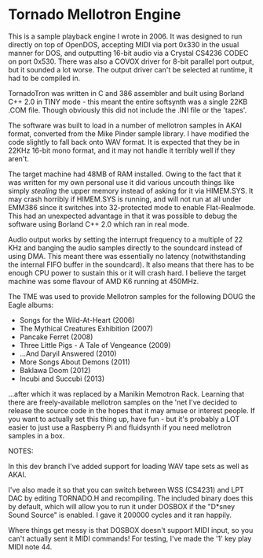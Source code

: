 # Tornado Mellotron Engine

This is a sample playback engine I wrote in 2006.  It was designed to run directly on top of OpenDOS, accepting MIDI via port 0x330 in the usual manner for DOS, and outputting 16-bit audio via a Crystal CS4236 CODEC on port 0x530.  There was also a COVOX driver for 8-bit parallel port output, but it sounded a lot worse.  The output driver can't be selected at runtime, it had to be compiled in.

TornadoTron was written in C and 386 assembler and built using Borland C++ 2.0 in TINY mode - this meant the entire softsynth was a single 22KB .COM file.  Though obviously this did not include the .INI file or the 'tapes'.

The software was built to load in a number of mellotron samples in AKAI format, converted from the Mike Pinder sample library.  I have modified the code slightly to fall back onto WAV format.  It is expected that they be in 22KHz 16-bit mono format, and it may not handle it terribly well if they aren't.

The target machine had 48MB of RAM installed.  Owing to the fact that it was written for my own personal use it did various uncouth things like simply _stealing_ the upper memory instead of asking for it via HIMEM.SYS.  It may crash horribly if HIMEM.SYS is running, and will not run at all under EMM386 since it switches into 32-protected mode to enable Flat-Realmode.  This had an unexpected advantage in that it was possible to debug the software using Borland C++ 2.0 which ran in real mode.

Audio output works by setting the interrupt frequency to a multiple of 22 KHz and banging the audio samples directly to the soundcard instead of using DMA.  This meant there was essentially no latency (notwithstanding the internal FIFO buffer in the soundcard).  It also means that there has to be enough CPU power to sustain this or it will crash hard.  I believe the target machine was some flavour of AMD K6 running at 450MHz.

The TME was used to provide Mellotron samples for the following DOUG the Eagle albums:
* Songs for the Wild-At-Heart (2006)
* The Mythical Creatures Exhibition (2007)
* Pancake Ferret (2008)
* Three Little Pigs - A Tale of Vengeance (2009)
* ...And Daryil Answered (2010)
* More Songs About Demons (2011)
* Baklawa Doom (2012)
* Incubi and Succubi (2013)

...after which it was replaced by a Manikin Memotron Rack.
Learning that there are freely-available mellotron samples on the 'net I've decided to release the source code in the hopes that it may amuse or interest people.  If you want to actually set this thing up, have fun - but it's probably a LOT easier to just use a Raspberry Pi and fluidsynth if you need mellotron samples in a box.

NOTES:

In this dev branch I've added support for loading WAV tape sets as well as AKAI.

I've also made it so that you can switch between WSS (CS4231) and LPT DAC by editing TORNADO.H and recompiling.
The included binary does this by default, which will allow you to run it under DOSBOX if the "D*sney Sound Source" is enabled.  I gave it 200000 cycles and it ran happily.

Where things get messy is that DOSBOX doesn't support MIDI input, so you can't actually sent it MIDI commands!  For testing, I've made the '1' key play MIDI note 44.

